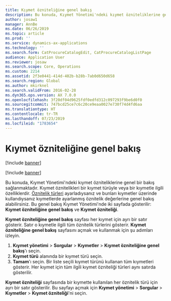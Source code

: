 ```yaml
---
title: Kıymet özniteliğine genel bakış
description: Bu konuda, Kıymet Yönetimi'ndeki kıymet özniteliklerine genel bir bakış sağlanmaktadır.
author: josaw1
manager: AnnBe
ms.date: 06/26/2019
ms.topic: article
ms.prod: ''
ms.service: dynamics-ax-applications
ms.technology: ''
ms.search.form: CatProcureCatalogEdit, CatProcureCatalogListPage
audience: Application User
ms.reviewer: josaw
ms.search.scope: Core, Operations
ms.custom: 2214
ms.assetid: 2f3e0441-414d-402b-b28b-7ab0d650d658
ms.search.region: Global
ms.author: mkirknel
ms.search.validFrom: 2016-02-28
ms.dyn365.ops.version: AX 7.0.0
ms.openlocfilehash: 3f20df04d9625fdf0edfd312c097293f9be6d0f0
ms.sourcegitcommit: 747bcd25ce7c6c20ce9eaa0027e730f74d4fd6aa
ms.translationtype: HT
ms.contentlocale: tr-TR
ms.lasthandoff: 07/23/2019
ms.locfileid: "1783654"
---
```

# <a name="asset-attribute-overview"></a>Kıymet özniteliğine genel bakış

[!include [banner](../../includes/banner.md)]

[!include [banner](../../includes/preview-banner.md)]

Bu konuda, Kıymet Yönetimi'ndeki kıymet özniteliklerine genel bir bakış sağlanmaktadır. Kıymet öznitelikleri bir kıymet türüyle veya bir kıymetle ilgili özelliklerdir. [Öznitelik türleri](../setup-for-functional-locations/specification-types.md) ayarladıysanız ve bunları kıymetler üzerinde kullandıysanız kıymetlerde ayarlanmış öznitelik değerlerine genel bakış alabilirsiniz. Bu genel bakış Kıymet Yönetimi'nde iki sayfada gösterilir: **Kıymet özniteliğine genel bakış** ve **Kıymet özniteliği**.

**Kıymet özniteliğine genel bakış** sayfası her kıymet için ayrı bir satır gösterir. Satır o kıymetle ilgili tüm öznitelik türlerini gösterir. **Kıymet özniteliğine genel bakış** sayfasını açmak ve kullanmak için şu adımları izleyin.

1. **Kıymet yönetimi** \> **Sorgular** \> **Kıymetler** \> **Kıymet özniteliğine genel bakış**'ı seçin.
2. **Kıymet türü** alanında bir kıymet türü seçin.
3. **Tamam**'ı seçin. Bir liste seçili kıymet türünü kullanan tüm kıymetleri gösterir. Her kıymet için tüm ilgili kıymet özniteliği türleri aynı satırda gösterilir.

**Kıymet özniteliği** sayfasında bir kıymette kullanılan her öznitelik türü için ayrı bir satır gösterilir. Bu sayfayı açmak için **Kıymet yönetimi** \> **Sorgular** \> **Kıymetler** \> **Kıymet özniteliği**'ni seçin.
